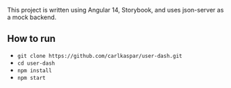 This project is written using Angular 14, Storybook, and uses json-server as a mock backend.

## How to run
- `git clone https://github.com/carlkaspar/user-dash.git`
- `cd user-dash`
- `npm install`
- `npm start`
